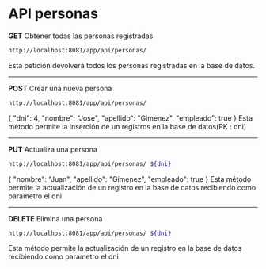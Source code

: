 # API personas



**GET** Obtener todas las personas registradas

```sh
http://localhost:8081/app/api/personas/
```
Esta petición devolverá todos los personas registradas en la base de datos.

------------


**POST** Crear una nueva persona
```sh
http://localhost:8081/app/api/personas/
```
{
        "dni": 4,
        "nombre": "Jose",
        "apellido": "Gimenez",
        "empleado": true
}
Esta método permite la inserción de un registros en la base de datos(PK : dni)

------------


**PUT** Actualiza una persona
```sh
http://localhost:8081/app/api/personas/ ${dni}
```
{
        "nombre": "Juan",
        "apellido": "Gimenez",
        "empleado": true
}
Esta método permite la actualización de un registro en la base de datos recibiendo como parametro el dni

------------


**DELETE** Elimina una persona
```sh
http://localhost:8081/app/api/personas/ ${dni}
```
Esta método permite la actualización de un registro en la base de datos recibiendo como parametro el dni


